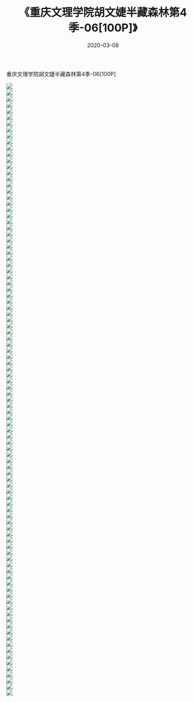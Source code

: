 ﻿---
layout: post
title:  《重庆文理学院胡文婕半藏森林第4季-06[100P]》
date:   2020-03-08
img: http://pic.660000.xyz/1:/唯美/2020/重庆文理学院胡文婕半藏森林第4季-06[100P]/000.jpg
categories: [美女, 清纯, 唯美]
---

重庆文理学院胡文婕半藏森林第4季-06[100P]

  ![](http://pic.660000.xyz/1:/唯美/2020/重庆文理学院胡文婕半藏森林第4季-06[100P]/001.jpg) <br> ![](http://pic.660000.xyz/1:/唯美/2020/重庆文理学院胡文婕半藏森林第4季-06[100P]/002.jpg) <br> ![](http://pic.660000.xyz/1:/唯美/2020/重庆文理学院胡文婕半藏森林第4季-06[100P]/003.jpg) <br> ![](http://pic.660000.xyz/1:/唯美/2020/重庆文理学院胡文婕半藏森林第4季-06[100P]/004.jpg) <br> ![](http://pic.660000.xyz/1:/唯美/2020/重庆文理学院胡文婕半藏森林第4季-06[100P]/005.jpg) <br> ![](http://pic.660000.xyz/1:/唯美/2020/重庆文理学院胡文婕半藏森林第4季-06[100P]/006.jpg) <br> ![](http://pic.660000.xyz/1:/唯美/2020/重庆文理学院胡文婕半藏森林第4季-06[100P]/007.jpg) <br> ![](http://pic.660000.xyz/1:/唯美/2020/重庆文理学院胡文婕半藏森林第4季-06[100P]/008.jpg) <br> ![](http://pic.660000.xyz/1:/唯美/2020/重庆文理学院胡文婕半藏森林第4季-06[100P]/009.jpg) <br> ![](http://pic.660000.xyz/1:/唯美/2020/重庆文理学院胡文婕半藏森林第4季-06[100P]/010.jpg) <br> ![](http://pic.660000.xyz/1:/唯美/2020/重庆文理学院胡文婕半藏森林第4季-06[100P]/011.jpg) <br> ![](http://pic.660000.xyz/1:/唯美/2020/重庆文理学院胡文婕半藏森林第4季-06[100P]/012.jpg) <br> ![](http://pic.660000.xyz/1:/唯美/2020/重庆文理学院胡文婕半藏森林第4季-06[100P]/013.jpg) <br> ![](http://pic.660000.xyz/1:/唯美/2020/重庆文理学院胡文婕半藏森林第4季-06[100P]/014.jpg) <br> ![](http://pic.660000.xyz/1:/唯美/2020/重庆文理学院胡文婕半藏森林第4季-06[100P]/015.jpg) <br> ![](http://pic.660000.xyz/1:/唯美/2020/重庆文理学院胡文婕半藏森林第4季-06[100P]/016.jpg) <br> ![](http://pic.660000.xyz/1:/唯美/2020/重庆文理学院胡文婕半藏森林第4季-06[100P]/017.jpg) <br> ![](http://pic.660000.xyz/1:/唯美/2020/重庆文理学院胡文婕半藏森林第4季-06[100P]/018.jpg) <br> ![](http://pic.660000.xyz/1:/唯美/2020/重庆文理学院胡文婕半藏森林第4季-06[100P]/019.jpg) <br> ![](http://pic.660000.xyz/1:/唯美/2020/重庆文理学院胡文婕半藏森林第4季-06[100P]/020.jpg) <br> ![](http://pic.660000.xyz/1:/唯美/2020/重庆文理学院胡文婕半藏森林第4季-06[100P]/021.jpg) <br> ![](http://pic.660000.xyz/1:/唯美/2020/重庆文理学院胡文婕半藏森林第4季-06[100P]/022.jpg) <br> ![](http://pic.660000.xyz/1:/唯美/2020/重庆文理学院胡文婕半藏森林第4季-06[100P]/023.jpg) <br> ![](http://pic.660000.xyz/1:/唯美/2020/重庆文理学院胡文婕半藏森林第4季-06[100P]/024.jpg) <br> ![](http://pic.660000.xyz/1:/唯美/2020/重庆文理学院胡文婕半藏森林第4季-06[100P]/025.jpg) <br> ![](http://pic.660000.xyz/1:/唯美/2020/重庆文理学院胡文婕半藏森林第4季-06[100P]/026.jpg) <br> ![](http://pic.660000.xyz/1:/唯美/2020/重庆文理学院胡文婕半藏森林第4季-06[100P]/027.jpg) <br> ![](http://pic.660000.xyz/1:/唯美/2020/重庆文理学院胡文婕半藏森林第4季-06[100P]/028.jpg) <br> ![](http://pic.660000.xyz/1:/唯美/2020/重庆文理学院胡文婕半藏森林第4季-06[100P]/029.jpg) <br> ![](http://pic.660000.xyz/1:/唯美/2020/重庆文理学院胡文婕半藏森林第4季-06[100P]/030.jpg) <br> ![](http://pic.660000.xyz/1:/唯美/2020/重庆文理学院胡文婕半藏森林第4季-06[100P]/031.jpg) <br> ![](http://pic.660000.xyz/1:/唯美/2020/重庆文理学院胡文婕半藏森林第4季-06[100P]/032.jpg) <br> ![](http://pic.660000.xyz/1:/唯美/2020/重庆文理学院胡文婕半藏森林第4季-06[100P]/033.jpg) <br> ![](http://pic.660000.xyz/1:/唯美/2020/重庆文理学院胡文婕半藏森林第4季-06[100P]/034.jpg) <br> ![](http://pic.660000.xyz/1:/唯美/2020/重庆文理学院胡文婕半藏森林第4季-06[100P]/035.jpg) <br> ![](http://pic.660000.xyz/1:/唯美/2020/重庆文理学院胡文婕半藏森林第4季-06[100P]/036.jpg) <br> ![](http://pic.660000.xyz/1:/唯美/2020/重庆文理学院胡文婕半藏森林第4季-06[100P]/037.jpg) <br> ![](http://pic.660000.xyz/1:/唯美/2020/重庆文理学院胡文婕半藏森林第4季-06[100P]/038.jpg) <br> ![](http://pic.660000.xyz/1:/唯美/2020/重庆文理学院胡文婕半藏森林第4季-06[100P]/039.jpg) <br> ![](http://pic.660000.xyz/1:/唯美/2020/重庆文理学院胡文婕半藏森林第4季-06[100P]/040.jpg) <br> ![](http://pic.660000.xyz/1:/唯美/2020/重庆文理学院胡文婕半藏森林第4季-06[100P]/041.jpg) <br> ![](http://pic.660000.xyz/1:/唯美/2020/重庆文理学院胡文婕半藏森林第4季-06[100P]/042.jpg) <br> ![](http://pic.660000.xyz/1:/唯美/2020/重庆文理学院胡文婕半藏森林第4季-06[100P]/043.jpg) <br> ![](http://pic.660000.xyz/1:/唯美/2020/重庆文理学院胡文婕半藏森林第4季-06[100P]/044.jpg) <br> ![](http://pic.660000.xyz/1:/唯美/2020/重庆文理学院胡文婕半藏森林第4季-06[100P]/045.jpg) <br> ![](http://pic.660000.xyz/1:/唯美/2020/重庆文理学院胡文婕半藏森林第4季-06[100P]/046.jpg) <br> ![](http://pic.660000.xyz/1:/唯美/2020/重庆文理学院胡文婕半藏森林第4季-06[100P]/047.jpg) <br> ![](http://pic.660000.xyz/1:/唯美/2020/重庆文理学院胡文婕半藏森林第4季-06[100P]/048.jpg) <br> ![](http://pic.660000.xyz/1:/唯美/2020/重庆文理学院胡文婕半藏森林第4季-06[100P]/049.jpg) <br> ![](http://pic.660000.xyz/1:/唯美/2020/重庆文理学院胡文婕半藏森林第4季-06[100P]/050.jpg) <br> ![](http://pic.660000.xyz/1:/唯美/2020/重庆文理学院胡文婕半藏森林第4季-06[100P]/051.jpg) <br> ![](http://pic.660000.xyz/1:/唯美/2020/重庆文理学院胡文婕半藏森林第4季-06[100P]/052.jpg) <br> ![](http://pic.660000.xyz/1:/唯美/2020/重庆文理学院胡文婕半藏森林第4季-06[100P]/053.jpg) <br> ![](http://pic.660000.xyz/1:/唯美/2020/重庆文理学院胡文婕半藏森林第4季-06[100P]/054.jpg) <br> ![](http://pic.660000.xyz/1:/唯美/2020/重庆文理学院胡文婕半藏森林第4季-06[100P]/055.jpg) <br> ![](http://pic.660000.xyz/1:/唯美/2020/重庆文理学院胡文婕半藏森林第4季-06[100P]/056.jpg) <br> ![](http://pic.660000.xyz/1:/唯美/2020/重庆文理学院胡文婕半藏森林第4季-06[100P]/057.jpg) <br> ![](http://pic.660000.xyz/1:/唯美/2020/重庆文理学院胡文婕半藏森林第4季-06[100P]/058.jpg) <br> ![](http://pic.660000.xyz/1:/唯美/2020/重庆文理学院胡文婕半藏森林第4季-06[100P]/059.jpg) <br> ![](http://pic.660000.xyz/1:/唯美/2020/重庆文理学院胡文婕半藏森林第4季-06[100P]/060.jpg) <br> ![](http://pic.660000.xyz/1:/唯美/2020/重庆文理学院胡文婕半藏森林第4季-06[100P]/061.jpg) <br> ![](http://pic.660000.xyz/1:/唯美/2020/重庆文理学院胡文婕半藏森林第4季-06[100P]/062.jpg) <br> ![](http://pic.660000.xyz/1:/唯美/2020/重庆文理学院胡文婕半藏森林第4季-06[100P]/063.jpg) <br> ![](http://pic.660000.xyz/1:/唯美/2020/重庆文理学院胡文婕半藏森林第4季-06[100P]/064.jpg) <br> ![](http://pic.660000.xyz/1:/唯美/2020/重庆文理学院胡文婕半藏森林第4季-06[100P]/065.jpg) <br> ![](http://pic.660000.xyz/1:/唯美/2020/重庆文理学院胡文婕半藏森林第4季-06[100P]/066.jpg) <br> ![](http://pic.660000.xyz/1:/唯美/2020/重庆文理学院胡文婕半藏森林第4季-06[100P]/067.jpg) <br> ![](http://pic.660000.xyz/1:/唯美/2020/重庆文理学院胡文婕半藏森林第4季-06[100P]/068.jpg) <br> ![](http://pic.660000.xyz/1:/唯美/2020/重庆文理学院胡文婕半藏森林第4季-06[100P]/069.jpg) <br> ![](http://pic.660000.xyz/1:/唯美/2020/重庆文理学院胡文婕半藏森林第4季-06[100P]/070.jpg) <br> ![](http://pic.660000.xyz/1:/唯美/2020/重庆文理学院胡文婕半藏森林第4季-06[100P]/071.jpg) <br> ![](http://pic.660000.xyz/1:/唯美/2020/重庆文理学院胡文婕半藏森林第4季-06[100P]/072.jpg) <br> ![](http://pic.660000.xyz/1:/唯美/2020/重庆文理学院胡文婕半藏森林第4季-06[100P]/073.jpg) <br> ![](http://pic.660000.xyz/1:/唯美/2020/重庆文理学院胡文婕半藏森林第4季-06[100P]/074.jpg) <br> ![](http://pic.660000.xyz/1:/唯美/2020/重庆文理学院胡文婕半藏森林第4季-06[100P]/075.jpg) <br> ![](http://pic.660000.xyz/1:/唯美/2020/重庆文理学院胡文婕半藏森林第4季-06[100P]/076.jpg) <br> ![](http://pic.660000.xyz/1:/唯美/2020/重庆文理学院胡文婕半藏森林第4季-06[100P]/077.jpg) <br> ![](http://pic.660000.xyz/1:/唯美/2020/重庆文理学院胡文婕半藏森林第4季-06[100P]/078.jpg) <br> ![](http://pic.660000.xyz/1:/唯美/2020/重庆文理学院胡文婕半藏森林第4季-06[100P]/079.jpg) <br> ![](http://pic.660000.xyz/1:/唯美/2020/重庆文理学院胡文婕半藏森林第4季-06[100P]/080.jpg) <br> ![](http://pic.660000.xyz/1:/唯美/2020/重庆文理学院胡文婕半藏森林第4季-06[100P]/081.jpg) <br> ![](http://pic.660000.xyz/1:/唯美/2020/重庆文理学院胡文婕半藏森林第4季-06[100P]/082.jpg) <br> ![](http://pic.660000.xyz/1:/唯美/2020/重庆文理学院胡文婕半藏森林第4季-06[100P]/083.jpg) <br> ![](http://pic.660000.xyz/1:/唯美/2020/重庆文理学院胡文婕半藏森林第4季-06[100P]/084.jpg) <br> ![](http://pic.660000.xyz/1:/唯美/2020/重庆文理学院胡文婕半藏森林第4季-06[100P]/085.jpg) <br> ![](http://pic.660000.xyz/1:/唯美/2020/重庆文理学院胡文婕半藏森林第4季-06[100P]/086.jpg) <br> ![](http://pic.660000.xyz/1:/唯美/2020/重庆文理学院胡文婕半藏森林第4季-06[100P]/087.jpg) <br> ![](http://pic.660000.xyz/1:/唯美/2020/重庆文理学院胡文婕半藏森林第4季-06[100P]/088.jpg) <br> ![](http://pic.660000.xyz/1:/唯美/2020/重庆文理学院胡文婕半藏森林第4季-06[100P]/089.jpg) <br> ![](http://pic.660000.xyz/1:/唯美/2020/重庆文理学院胡文婕半藏森林第4季-06[100P]/090.jpg) <br> ![](http://pic.660000.xyz/1:/唯美/2020/重庆文理学院胡文婕半藏森林第4季-06[100P]/091.jpg) <br> ![](http://pic.660000.xyz/1:/唯美/2020/重庆文理学院胡文婕半藏森林第4季-06[100P]/092.jpg) <br> ![](http://pic.660000.xyz/1:/唯美/2020/重庆文理学院胡文婕半藏森林第4季-06[100P]/093.jpg) <br> ![](http://pic.660000.xyz/1:/唯美/2020/重庆文理学院胡文婕半藏森林第4季-06[100P]/094.jpg) <br> ![](http://pic.660000.xyz/1:/唯美/2020/重庆文理学院胡文婕半藏森林第4季-06[100P]/095.jpg) <br> ![](http://pic.660000.xyz/1:/唯美/2020/重庆文理学院胡文婕半藏森林第4季-06[100P]/096.jpg) <br> ![](http://pic.660000.xyz/1:/唯美/2020/重庆文理学院胡文婕半藏森林第4季-06[100P]/097.jpg) <br> ![](http://pic.660000.xyz/1:/唯美/2020/重庆文理学院胡文婕半藏森林第4季-06[100P]/098.jpg) <br> ![](http://pic.660000.xyz/1:/唯美/2020/重庆文理学院胡文婕半藏森林第4季-06[100P]/099.jpg) <br> ![](http://pic.660000.xyz/1:/唯美/2020/重庆文理学院胡文婕半藏森林第4季-06[100P]/100.jpg) <br>